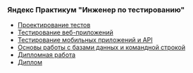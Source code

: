 ### Яндекс Практикум "Инженер по тестированию"

- [Проектирование тестов](https://github.com/AlexL2502/YandexPractikunQA/tree/main/1%20%D1%81%D0%BF%D1%80%D0%B8%D0%BD%D1%82)
- [Тестирование веб-приложений](https://github.com/AlexL2502/YandexPractikumQA/tree/main/2%20%D1%81%D0%BF%D1%80%D0%B8%D0%BD%D1%82)
- [Тестирование мобильных приложений и API]()
- [Основы работы с базами данных и командной строкой]()
- [Дипломная работа]()
- [Диплом](https://github.com/AlexL2502/YandexPractikunQA/blob/main/%D0%9B%D0%B5%D0%B1%D0%B5%D0%B4%D0%B5%D0%B2%20%D0%90%D0%BB%D0%B5%D0%BA%D1%81%D0%B5%D0%B9%20%D0%A1%D0%B5%D1%80%D0%B3%D0%B5%D0%B5%D0%B2%D0%B8%D1%87_20232QA01270.pdf)
